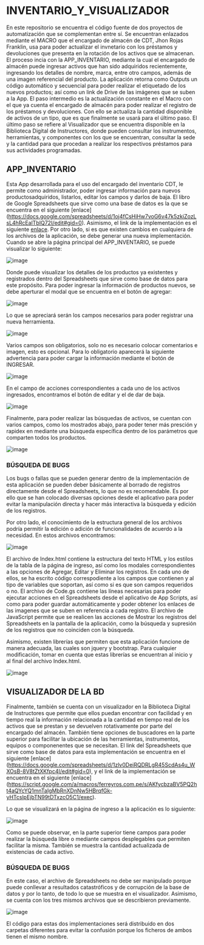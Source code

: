 # INVENTARIO_Y_VISUALIZADOR

En este repositorio se encuentra el código fuente de dos proyectos de automatización que se complementan entre sí. Se encuentran enlazados mediante el MACRO que el encargado de almacén de CDT, Jhon Rojas Franklin, usa para poder actualizar el invnetario con los préstamos y devoluciones que presenta en la rotación de los activos que se almacenan. El proceso incia con la APP_INVENTARIO, mediante la cual el encargado de almacén puede ingresar activos que han sido adquiridos recientemente, ingresando los detalles de nombre, marca, entre otro campos, además de una imagen referencial del producto. La aplicación retorna como Outputs un código automático y secuencial para poder realizar el etiquetado de los nuevos productos; así como un link de Drive de las imágenes que se suben a la App. El paso intermedio es la actualización constante en el Macro con el que ya cuenta el encargado de almacén para poder realizar el registro de los préstamos y devoluciones. Con ello se actualiza la cantidad disponible de activos de un tipo, que es que finalmente se usará para el último paso. El último paso se refiere al Visualizador que se encuentra disponible en la Biblioteca Digital de Instructores, donde pueden consultar los instrumentos, herramientas, y componentes con los que se encuentran, consultar la sede y la cantidad para que procedan a realizar los respectivos préstamos para sus actividades programadas.

## APP_INVENTARIO

Esta App desarrollada para el uso del encargado del inventario CDT, le permite como administrador, poder ingresar información para nuevos productosadquiridos, listarlos, editar los campos y darlos de baja. El libro de Google Spreadsheets que sirve como una base de datos es la que se encuentra en el siguiente [enlace] (https://docs.google.com/spreadsheets/d/1oj4fCsHiHw7voG6v47k5zkiZozLsL4hRcEalTbIQ72I/edit#gid=0). Asimismo, el link de la implementación es el siguiente [enlace](https://script.google.com/a/macros/ferreyros.com.pe/s/AKfycbySWFAhsDwY8dMgjXEoVoEXAtfsYwbYVzIEbqMV30M80RmLg8JsLua2WdqZc6WfVwGE/exec). Por otro lado, si es que existen cambios en cualquiera de los archivos de la aplicación, se debe generar una nueva implementación. Cuando se abre la página principal del APP_INVENTARIO, se puede visualizar lo siguiente:

![image](https://github.com/DISENOINSTRUCCIONALFSAA/INVENTARIO_Y_VISUALIZADOR/assets/144281326/7ca98a71-1395-40a7-9654-e620f351601b)

Donde puede visualizar los detalles de los productos ya existentes y registrados dentro del Spreadsheets que sirve como base de datos para este propósito. Para poder ingresar la información de productos nuevos, se debe aperturar el modal que se encuentra en el botón de agregar:

![image](https://github.com/DISENOINSTRUCCIONALFSAA/INVENTARIO_Y_VISUALIZADOR/assets/144281326/059bdfd9-3ff7-4cbb-ac67-c1a270740872)

Lo que se apreciará serán los campos necesarios para poder registrar una nueva herramienta.

![image](https://github.com/DISENOINSTRUCCIONALFSAA/INVENTARIO_Y_VISUALIZADOR/assets/144281326/3ba4606f-44bf-4b64-9990-d81712aa9072)

Varios campos son obligatorios, solo no es necesario colocar comentarios e imagen, esto es opcional. Para lo obligatorio aparecerá la siguiente advertencia para poder cargar la información mediante el botón de INGRESAR.

![image](https://github.com/DISENOINSTRUCCIONALFSAA/INVENTARIO_Y_VISUALIZADOR/assets/144281326/cafe80a4-da69-46af-b7df-7236ee3397f8)

En el campo de acciones correspondientes a cada uno de los activos ingresados, encontramos el botón de editar y el de dar de baja.

![image](https://github.com/DISENOINSTRUCCIONALFSAA/INVENTARIO_Y_VISUALIZADOR/assets/144281326/2e036073-3b04-4741-80e6-6733d1773a31)

Finalmente, para poder realizar las búsquedas de activos, se cuentan con varios campos, como los mostrados abajo, para poder tener más presción y rapidex en mediante una búsqueda específica dentro de los parámetros que comparten todos los productos.

![image](https://github.com/DISENOINSTRUCCIONALFSAA/INVENTARIO_Y_VISUALIZADOR/assets/144281326/3a74ec53-0797-46bb-8d96-b6d78b6ce869)

### BÚSQUEDA DE BUGS

Los bugs o fallas que se pueden generar dentro de la implementación de esta aplicación se pueden deber básicamente al borrado de registros directamente desde el Spreadsheets, lo que no es recomendable. Es por ello que se han colocado diversas opciones desde el aplicativo para poder evitar la manipulación directa y hacer más interactiva la búsqueda y edición de los registros.

Por otro lado, el conocimiento de la estructura general de los archivos podría permitir la edición o adición de funcionalidades de acuerdo a la necesidad. En estos archivos encontramos:

![image](https://github.com/DISENOINSTRUCCIONALFSAA/INVENTARIO_Y_VISUALIZADOR/assets/144281326/d1153069-32ce-4c84-ba53-3bdd7eb43e44)

El archivo de Index.html contiene la estructura del texto HTML y los estilos de la tabla de la página de ingreso, así como los modales correspondientes a las opciones de Agregar, Editar y Eliminar los registros. En cada uno de ellos, se ha escrito código correspodiente a los campos que contienen y al tipo de variables que soportan, así como si es que son campos requeridos o no. El archivo de Code.gs contiene las líneas necesarias para poder ejecutar acciones en el Spreadsheets desde el aplicativo de App Scripts, así como para poder guardar automáticamente y poder obtener los enlaces de las imagenes que se suben en referencia a cada registro. El archivo de JavaScript permite que se realicen las acciones de Mostrar los registros del Spreadsheets en la pantalla de la aplicación, como la búsqueda y supresión de los registros que no coinciden con la búsqueda.

Asimismo, existen librerías que permiten que esta aplicación funcione de manera adecuada, las cuales son jquery y bootstrap. Para cualquier modificación, tomar en cuenta que estas librerías se encuentran al inicio y al final del archivo Index.html.

![image](https://github.com/DISENOINSTRUCCIONALFSAA/INVENTARIO_Y_VISUALIZADOR/assets/144281326/fc889d30-6a29-4e95-b621-6ed9e123053b)

## VISUALIZADOR DE LA BD

Finalmente, también se cuenta con un visualizador en la Biblioteca Digital de Instructores que permite que ellos puedan encontrar con facilidad y en tiempo real la información relacionada a la cantidad en tiempo real de los activos que se prestan y se devuelven rotativamente por parte del encargado del almacén. También tiene opciones de buscadores en la parte superior para facilitar la ubicación de las herramientas, instrumentos, equipos o componenentes que se necesitan. El link del Spreadsheets que sirve como base de datos para esta implementación se encuentra en el siguiente [enlace] (https://docs.google.com/spreadsheets/d/1zlv0DeiRQDRLgR45ScdAs4u_WXOsB-8V8tZtXKfpc4I/edit#gid=0), y el link de la implementación se encuentra en el siguiente [enlace] (https://script.google.com/a/macros/ferreyros.com.pe/s/AKfycbzaBV5PQ2ht4aQYcYQ1mnTaIgMbRnXDnNw5HBrqfGk-yHTcslpEjbTN99tDTxzcO5C1/exec). 

Lo que se visualizará en la página de ingreso a la aplicación es lo siguiente:

![image](https://github.com/DISENOINSTRUCCIONALFSAA/INVENTARIO_Y_VISUALIZADOR/assets/144281326/a16c6f40-87ee-4808-81b3-90db5f6e2088)

Como se puede observar, en la parte superior tiene campos para poder realizar la búsqueda libre o mediante campos desplegables que permiten facilitar la misma. También se muestra la cantidad actualizada de existencias de cada activo. 

### BÚSQUEDA DE BUGS

En este caso, el archivo de Spreadsheets no debe ser manipulado porque puede conllevar a resultados catastróficos y de corrupción de la base de datos y por lo tanto, de todo lo que se muestra en el visualizador. Asimismo, se cuenta con los tres mismos archivos que se describieron previamente.

![image](https://github.com/DISENOINSTRUCCIONALFSAA/INVENTARIO_Y_VISUALIZADOR/assets/144281326/cb8e3fbe-82fd-4a24-a322-9b2becae106c)

El código para estas dos implementaciones será distribuido en dos carpetas diferentes para evitar la confusión porque los ficheros de ambos tienen el mismo nombre.



